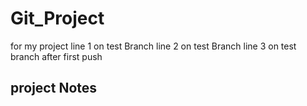 # Git_Project
for my project
line 1 on test Branch
line 2 on test Branch
line 3 on test branch after first push
## project Notes
